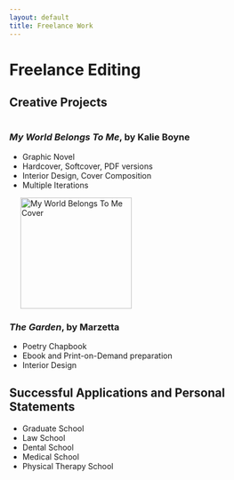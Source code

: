 ```yaml
---
layout: default
title: Freelance Work
---
```


# Freelance Editing 

## Creative Projects 
<div style="display: flex; align-items: flex-start;">
  <div style="flex: 1;">
    <h3> <i>My World Belongs To Me</i>, by Kalie Boyne </h3>
    
<ul>
     <li> Graphic Novel</li>
     <li> Hardcover, Softcover, PDF versions</li>
     <li> Interior Design, Cover Composition</li>
     <li> Multiple Iterations </li>
</ul>

  <div style="flex: 0 0 auto; margin-left: 20px;">
    <img src="{{ '/assets/MWBTM.png' | relative_url }}" alt="My World Belongs To Me Cover" style="width: 200px; height: auto;">
  </div>

<div style="display: flex; align-items: flex-start;">
  <div style="flex: 1;">

<h3> <i>The Garden</i>, by Marzetta </h3>

<ul>
  <li> Poetry Chapbook
  <li> Ebook and Print-on-Demand preparation 
  <li> Interior Design
</ul>
    
<h2> Successful Applications and Personal Statements </h2>

<ul> 
    <li>  Graduate School </li>
    <li> Law School </li>
    <li>   Dental School </li>
    <li> Medical School </li>
    <li> Physical Therapy School </li>
</ul>

